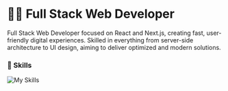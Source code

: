 # 👨‍💻 Full Stack Web Developer
Full Stack Web Developer focused on React and Next.js, creating fast, user-friendly digital experiences. Skilled in everything from server-side architecture to UI design, aiming to deliver optimized and modern solutions.

### 💼 Skills
![My Skills](https://skillicons.dev/icons?i=typescript,react,next,tailwind,prisma,mongodb,express,nodejs,nest,graphql,postgres,docker,vercel,git)
